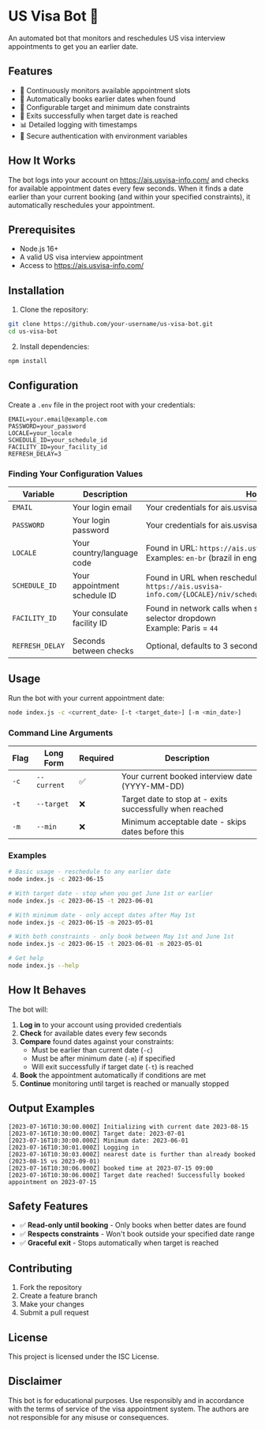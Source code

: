 # US Visa Bot 🤖

An automated bot that monitors and reschedules US visa interview appointments to get you an earlier date.

## Features

- 🔄 Continuously monitors available appointment slots
- 📅 Automatically books earlier dates when found  
- 🎯 Configurable target and minimum date constraints
- 🚨 Exits successfully when target date is reached
- 📊 Detailed logging with timestamps
- 🔐 Secure authentication with environment variables

## How It Works

The bot logs into your account on https://ais.usvisa-info.com/ and checks for available appointment dates every few seconds. When it finds a date earlier than your current booking (and within your specified constraints), it automatically reschedules your appointment.

## Prerequisites

- Node.js 16+ 
- A valid US visa interview appointment
- Access to https://ais.usvisa-info.com/

## Installation

1. Clone the repository:
```bash
git clone https://github.com/your-username/us-visa-bot.git
cd us-visa-bot
```

2. Install dependencies:
```bash
npm install
```

## Configuration

Create a `.env` file in the project root with your credentials:

```env
EMAIL=your.email@example.com
PASSWORD=your_password
LOCALE=your_locale
SCHEDULE_ID=your_schedule_id
FACILITY_ID=your_facility_id
REFRESH_DELAY=3
```

### Finding Your Configuration Values

| Variable | Description | How to Find |
|----------|-------------|-------------|
| `EMAIL` | Your login email | Your credentials for ais.usvisa-info.com |
| `PASSWORD` | Your login password | Your credentials for ais.usvisa-info.com |
| `LOCALE` | Your country/language code | Found in URL: `https://ais.usvisa-info.com/{LOCALE}/` <br>Examples: `en-br` (brazil in english), `pt-br` (Brazil in portuguese) |
| `SCHEDULE_ID` | Your appointment schedule ID | Found in URL when rescheduling: <br>`https://ais.usvisa-info.com/{LOCALE}/niv/schedule/{SCHEDULE_ID}/continue_actions` |
| `FACILITY_ID` | Your consulate facility ID | Found in network calls when selecting dates, or inspect the date selector dropdown <br>Example: Paris = `44` |
| `REFRESH_DELAY` | Seconds between checks | Optional, defaults to 3 seconds |

## Usage

Run the bot with your current appointment date:

```bash
node index.js -c <current_date> [-t <target_date>] [-m <min_date>]
```

### Command Line Arguments

| Flag | Long Form | Required | Description |
|------|-----------|----------|-------------|
| `-c` | `--current` | ✅ | Your current booked interview date (YYYY-MM-DD) |
| `-t` | `--target` | ❌ | Target date to stop at - exits successfully when reached |
| `-m` | `--min` | ❌ | Minimum acceptable date - skips dates before this |

### Examples

```bash
# Basic usage - reschedule to any earlier date
node index.js -c 2023-06-15

# With target date - stop when you get June 1st or earlier  
node index.js -c 2023-06-15 -t 2023-06-01

# With minimum date - only accept dates after May 1st
node index.js -c 2023-06-15 -m 2023-05-01

# With both constraints - only book between May 1st and June 1st
node index.js -c 2023-06-15 -t 2023-06-01 -m 2023-05-01

# Get help
node index.js --help
```

## How It Behaves

The bot will:
1. **Log in** to your account using provided credentials
2. **Check** for available dates every few seconds
3. **Compare** found dates against your constraints:
   - Must be earlier than current date (`-c`)
   - Must be after minimum date (`-m`) if specified
   - Will exit successfully if target date (`-t`) is reached
4. **Book** the appointment automatically if conditions are met
5. **Continue** monitoring until target is reached or manually stopped

## Output Examples

```
[2023-07-16T10:30:00.000Z] Initializing with current date 2023-08-15
[2023-07-16T10:30:00.000Z] Target date: 2023-07-01
[2023-07-16T10:30:00.000Z] Minimum date: 2023-06-01
[2023-07-16T10:30:01.000Z] Logging in
[2023-07-16T10:30:03.000Z] nearest date is further than already booked (2023-08-15 vs 2023-09-01)
[2023-07-16T10:30:06.000Z] booked time at 2023-07-15 09:00
[2023-07-16T10:30:06.000Z] Target date reached! Successfully booked appointment on 2023-07-15
```

## Safety Features

- ✅ **Read-only until booking** - Only books when better dates are found
- ✅ **Respects constraints** - Won't book outside your specified date range
- ✅ **Graceful exit** - Stops automatically when target is reached

## Contributing

1. Fork the repository
2. Create a feature branch
3. Make your changes
4. Submit a pull request

## License

This project is licensed under the ISC License.

## Disclaimer

This bot is for educational purposes. Use responsibly and in accordance with the terms of service of the visa appointment system. The authors are not responsible for any misuse or consequences.
